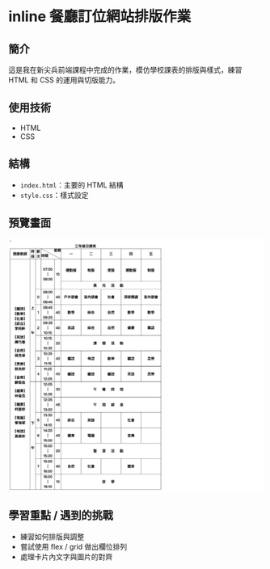 # inline 餐廳訂位網站排版作業

## 簡介

這是我在新尖兵前端課程中完成的作業，模仿學校課表的排版與樣式，練習 HTML 和 CSS 的運用與切版能力。

## 使用技術

- HTML
- CSS

## 結構

- `index.html`：主要的 HTML 結構
- `style.css`：樣式設定

## 預覽畫面

![畫面預覽](./127.0.0.1_5500_schoolTimetable_schoolTimetable.html.png)

## 學習重點 / 遇到的挑戰

- 練習如何排版與調整
- 嘗試使用 flex / grid 做出欄位排列
- 處理卡片內文字與圖片的對齊
